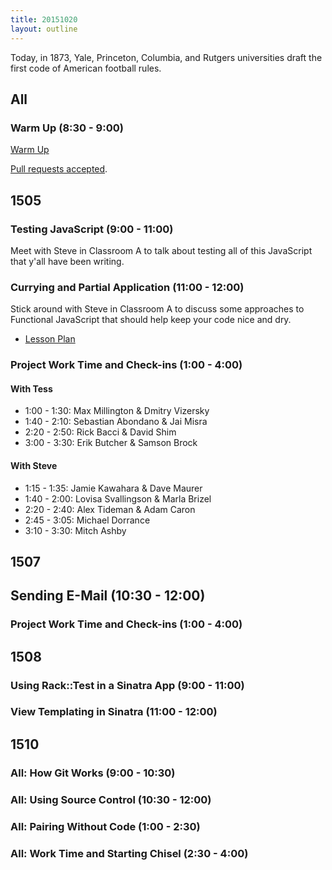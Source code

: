 ```yaml
---
title: 20151020
layout: outline
---
```


Today, in 1873, Yale, Princeton, Columbia, and Rutgers universities draft the first code of American football rules.

## All

### Warm Up (8:30 - 9:00)

[Warm Up](https://thewarmup.herokuapp.com)

[Pull requests accepted](https://github.com/mikedao/the-warm-up).


## 1505

### Testing JavaScript (9:00 - 11:00)

Meet with Steve in Classroom A to talk about testing all of this JavaScript that y'all have been writing.

### Currying and Partial Application (11:00 - 12:00)

Stick around with Steve in Classroom A to discuss some approaches to Functional JavaScript that should help keep your code nice and dry.

* [Lesson Plan](https://github.com/mdn/advanced-js-fundamentals-ck/blob/gh-pages/tutorials/02-functions/02-currying-and-partial-application.md)

### Project Work Time and Check-ins (1:00 - 4:00)

#### With Tess

* 1:00 - 1:30: Max Millington & Dmitry Vizersky
* 1:40 - 2:10: Sebastian Abondano & Jai Misra
* 2:20 - 2:50: Rick Bacci & David Shim
* 3:00 - 3:30: Erik Butcher & Samson Brock

#### With Steve

* 1:15 - 1:35: Jamie Kawahara & Dave Maurer
* 1:40 - 2:00: Lovisa Svallingson & Marla Brizel
* 2:20 - 2:40: Alex Tideman & Adam Caron
* 2:45 - 3:05: Michael Dorrance
* 3:10 - 3:30: Mitch Ashby

## 1507

## Sending E-Mail (10:30 - 12:00)

### Project Work Time and Check-ins (1:00 - 4:00)


## 1508

### Using Rack::Test in a Sinatra App (9:00 - 11:00)

### View Templating in Sinatra (11:00 - 12:00)


## 1510

### All: How Git Works (9:00 - 10:30)

### All: Using Source Control (10:30 - 12:00)

### All: Pairing Without Code (1:00 - 2:30)

### All: Work Time and Starting Chisel (2:30 - 4:00)
